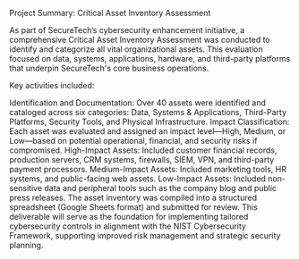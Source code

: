 Project Summary: Critical Asset Inventory Assessment

As part of SecureTech’s cybersecurity enhancement initiative, a comprehensive Critical Asset Inventory Assessment was conducted to identify and categorize all vital organizational assets. This evaluation focused on data, systems, applications, hardware, and third-party platforms that underpin SecureTech's core business operations.

Key activities included:

Identification and Documentation: Over 40 assets were identified and cataloged across six categories: Data, Systems & Applications, Third-Party Platforms, Security Tools, and Physical Infrastructure.
Impact Classification: Each asset was evaluated and assigned an impact level—High, Medium, or Low—based on potential operational, financial, and security risks if compromised.
High-Impact Assets: Included customer financial records, production servers, CRM systems, firewalls, SIEM, VPN, and third-party payment processors.
Medium-Impact Assets: Included marketing tools, HR systems, and public-facing web assets.
Low-Impact Assets: Included non-sensitive data and peripheral tools such as the company blog and public press releases.
The asset inventory was compiled into a structured spreadsheet (Google Sheets format) and submitted for review. This deliverable will serve as the foundation for implementing tailored cybersecurity controls in alignment with the NIST Cybersecurity Framework, supporting improved risk management and strategic security planning.
